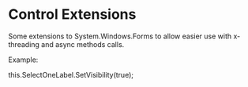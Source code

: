 # Control Extensions
Some extensions to System.Windows.Forms to allow easier use with x-threading and async methods calls.

Example:

  this.SelectOneLabel.SetVisibility(true);
